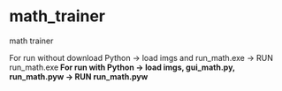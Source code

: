 # math_trainer
math trainer

For run without download Python -> load imgs and run_math.exe -> RUN run_math.exe<b>
For run with Python -> load imgs, gui_math.py, run_math.pyw -> RUN run_math.pyw
